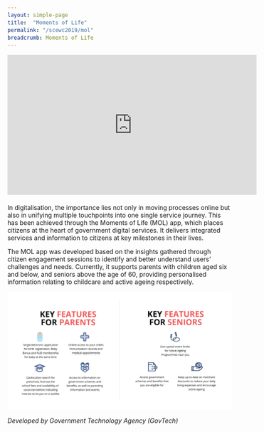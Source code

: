 ```yaml
---
layout: simple-page
title:  "Moments of Life"
permalink: "/scewc2019/mol"
breadcrumb: Moments of Life
---
```


<div class="bp-youtube">
  <iframe width="560" height="315" src="https://www.youtube.com/embed/OM3gIgqK4xE" frameborder="0" allow="accelerometer; autoplay; encrypted-media; gyroscope; picture-in-picture" allowfullscreen></iframe>
</div>
<br>
In digitalisation, the importance lies not only in moving processes online but also in unifying multiple touchpoints into one single service journey. This has been achieved through the Moments of Life (MOL) app, which places citizens at the heart of government digital services. It delivers integrated services and information to citizens at key milestones in their lives.

The MOL app was developed based on the insights gathered through citizen engagement sessions to identify and better understand users’ challenges and needs. Currently, it supports parents with children aged six and below, and seniors above the age of 60, providing personalised information relating to childcare and active ageing respectively.

![Moments of Life Product Features](/images/programmes/products-and-services/MOL-Landing-Page_1.png)

*Developed by Government Technology Agency (GovTech)* 
